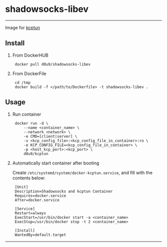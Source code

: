 # shadowsocks-libev

---

Image for [kcptun][kcptun_github]

[kcptun_github]: https://github.com/xtaci/kcptun

## Install

1. From DockerHUB

        docker pull d0u9/shadowsocks-libev

2. From DockerFile

        cd /tmp
        docker build -f </path/to/Dockerfile> -t shadowsocks-libev .

## Usage

1. Run container

        docker run -d \
            --name <container_name> \
            --network <network> \
            -e CMD=[client|server] \
            -v <kcp_config_file>:<kcp_config_file_in_container>:ro \
            -e KCP_CONFIG_FILE=<kcp_config_file_in_container> \
            -p <host_kcp_port>:<kcp_port> \
            d0u9/kcptun

2. Automatically start container after booting

    Create `/etc/systemd/system/docker-kcptun.service`, and fill
    with the contents below:

        [Unit]
        Description=Shadowsocks and kcptun Container
        Requires=docker.service
        After=docker.service

        [Service]
        Restart=always
        ExecStart=/usr/bin/docker start -a <container_name>
        ExecStop=/usr/bin/docker stop -t 2 <container_name>

        [Install]
        WantedBy=default.target

---



